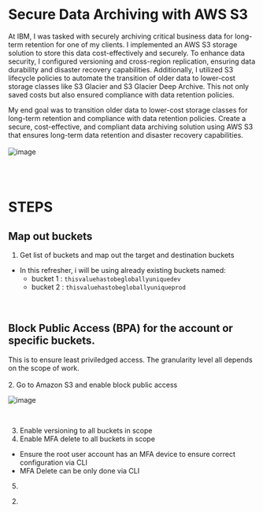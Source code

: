 # Secure Data Archiving with AWS S3

At IBM, I was tasked with securely archiving critical business data for long-term retention for one of my clients. I implemented an AWS S3 storage solution to store this data cost-effectively and securely. To enhance data security, I configured versioning and cross-region replication, ensuring data durability and disaster recovery capabilities. Additionally, I utilized S3 lifecycle policies to automate the transition of older data to lower-cost storage classes like S3 Glacier and S3 Glacier Deep Archive. This not only saved costs but also ensured compliance with data retention policies.

My end goal was to transition older data to lower-cost storage classes for long-term retention and compliance with data retention policies. Create a secure, cost-effective, and compliant data archiving solution using AWS S3 that ensures long-term data retention and disaster recovery capabilities.
<br><br>
![image](https://github.com/victorwokili/AWSProjects/assets/18079443/8585150f-50e3-4ffe-80e1-a754e7c01be4)

<br><br>

# STEPS

## Map out buckets
1) Get list of buckets and map out the target and destination buckets
  - In this refresher, i will be using already existing buckets named:
    - bucket 1  : `thisvaluehastobegloballyuniquedev`
    - bucket 2  : `thisvaluehastobegloballyuniqueprod`
<br><br><br>
## Block Public Access (BPA) for the account or specific buckets.
This is to ensure  least priviledged access. The granularity level all depends on the scope of work. <br><br>
2. Go to Amazon S3 and enable block public access
<br>

![image](https://github.com/victorwokili/AWSProjects/assets/18079443/89e30960-4e53-4ae7-b18e-5e2d5cd69c06)

<br>

3. Enable versioning to all buckets in scope
4. Enable MFA delete to all buckets in scope
  - Ensure the root user account has an MFA device to ensure correct configuration via CLI
  - MFA Delete can be only done via CLI

5. 


2) 
